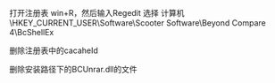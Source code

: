 打开注册表
win+R，然后输入Regedit
选择
计算机\HKEY_CURRENT_USER\Software\Scooter Software\Beyond Compare 4\BcShellEx

删除注册表中的cacaheId

删除安装路径下的BCUnrar.dll的文件